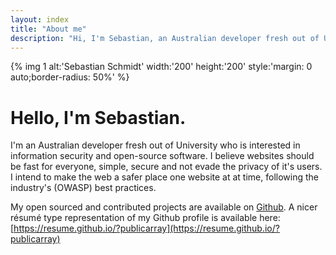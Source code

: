 ```yaml
---
layout: index
title: "About me"
description: "Hi, I'm Sebastian, an Australian developer fresh out of University who is interested in information security and open-source software."
---
```

{% img 1 alt:'Sebastian Schmidt' width:'200' height:'200' style:'margin\: 0 auto;border-radius\: 50%' %}
# Hello, I'm Sebastian.
I'm an Australian developer fresh out of University who is interested in information security and open-source software. I believe websites should be fast for everyone, simple, secure and not evade the privacy of it's users. I intend to make the web a safer place one website at at time, following the industry's (OWASP) best practices.

My open sourced and contributed projects are available on [Github](https://github.com/publicarray/). A nicer résumé type representation of my Github profile is available here: [https://resume.github.io/?publicarray](https://resume.github.io/?publicarray)
<!-- https://api.github.com/users/publicarray/repos -->
